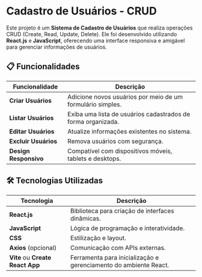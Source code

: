 # Cadastro de Usuários - CRUD

Este projeto é um **Sistema de Cadastro de Usuários** que realiza operações CRUD (Create, Read, Update, Delete). Ele foi desenvolvido utilizando **React.js** e **JavaScript**, oferecendo uma interface responsiva e amigável para gerenciar informações de usuários.

## 📋 Funcionalidades

| Funcionalidade        | Descrição                                                    |
|-----------------------|--------------------------------------------------------------|
| **Criar Usuários**     | Adicione novos usuários por meio de um formulário simples.   |
| **Listar Usuários**    | Exiba uma lista de usuários cadastrados de forma organizada.|
| **Editar Usuários**    | Atualize informações existentes no sistema.                  |
| **Excluir Usuários**   | Remova usuários com segurança.                              |
| **Design Responsivo**  | Compatível com dispositivos móveis, tablets e desktops.      |

## 🛠️ Tecnologias Utilizadas

| Tecnologia             | Descrição                                                    |
|------------------------|--------------------------------------------------------------|
| **React.js**           | Biblioteca para criação de interfaces dinâmicas.            |
| **JavaScript**         | Lógica de programação e interatividade.                     |
| **CSS**                | Estilização e layout.                                       |
| **Axios** (opcional)   | Comunicação com APIs externas.                              |
| **Vite** ou **Create React App** | Ferramenta para inicialização e gerenciamento do ambiente React. |
